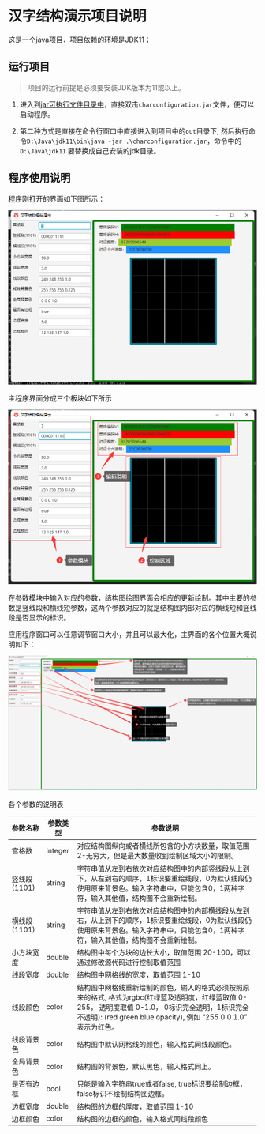 # 汉字结构演示项目说明

这是一个java项目，项目依赖的环境是JDK11；

## 运行项目

> 项目的运行前提是必须要安装JDK版本为11或以上。

1. 进入到[jar可执行文件目录中](./out)，直接双击`charconfiguration.jar`文件，便可以启动程序。

2. 第二种方式是直接在命令行窗口中直接进入到项目中的`out`目录下, 然后执行命令`D:\Java\jdk11\bin\java -jar .\charconfiguration.jar`，命令中的`D:\Java\jdk11` 要替换成自己安装的jdk目录。

## 程序使用说明

程序刚打开的界面如下图所示：

![程序主界面](./doc/initial.png)

主程序界面分成三个板块如下所示

![程序模块说明](./doc/init2.png)

在参数模块中输入对应的参数，结构图绘图界面会相应的更新绘制。其中主要的参数是竖线段和横线短参数，这两个参数对应的就是结构图内部对应的横线短和竖线段是否显示的标识。

应用程序窗口可以任意调节窗口大小，并且可以最大化，主界面的各个位置大概说明如下：

![界面详细说明](./doc/desc.png)

各个参数的说明表

参数名称 | 参数类型 | 参数说明
--- | --- | ---
宫格数 | integer | 对应结构图纵向或者横线所包含的小方块数量，取值范围 2-无穷大，但是最大数量收到绘制区域大小的限制。
竖线段(1101) | string | 字符串值从左到右依次对应结构图中的内部竖线段从上到下，从左到右的顺序，1标识要重绘线段，0为默认线段仍使用原来背景色。输入字符串中，只能包含0，1两种字符，输入其他值，结构图不会重新绘制。
横线段(1101) | string | 字符串值从左到右依次对应结构图中的内部横线段从左到右，从上到下的顺序，1标识要重绘线段，0为默认线段仍使用原来背景色。输入字符串中，只能包含0，1两种字符，输入其他值，结构图不会重新绘制。
小方块宽度 | double | 结构图中每个方块的边长大小，取值范围 20-100，可以通过修改源代码进行控制取值范围
线段宽度 | double | 结构图中网格线的宽度，取值范围 1-10
线段颜色 | color | 结构图中网格线重新绘制的颜色，输入的格式必须按照原来的格式, 格式为rgbc(红绿蓝及透明度，红绿蓝取值 0-255， 透明度取值 0-1.0， 0标识完全透明，1标识完全不透明): (red green blue opacity), 例如 “255 0 0 1.0” 表示为红色。 
线段背景色 | color | 结构图中默认网格线的颜色，输入格式同线段颜色。
全局背景色 | color | 结构图的背景色，默认黑色，输入格式同上。
是否有边框 | bool | 只能是输入字符串true或者false, true标识要绘制边框，false标识不绘制结构图边框。
边框宽度 | double | 结构图的边框的厚度，取值范围 1-10
边框颜色 | color | 结构图的边框的颜色，输入格式同线段颜色
